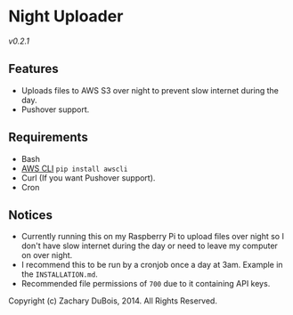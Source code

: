 # Night Uploader

*v0.2.1*

## Features

- Uploads files to AWS S3 over night to prevent slow internet during the day.
- Pushover support.

## Requirements

- Bash
- [AWS CLI](http://aws.amazon.com/cli/) `pip install awscli`
- Curl (If you want Pushover support).
- Cron

## Notices

- Currently running this on my Raspberry Pi to upload files over night so I don't have slow internet during the day or need to leave my computer on over night.
- I recommend this to be run by a cronjob once a day at 3am. Example in the `INSTALLATION.md`.
- Recommended file permissions of `700` due to it containing API keys.

Copyright (c) Zachary DuBois, 2014. All Rights Reserved.
